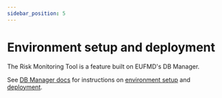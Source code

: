 ```yaml
---
sidebar_position: 5
---
```


# Environment setup and deployment

The Risk Monitoring Tool is a feature built on EUFMD's DB Manager.

See [DB Manager docs](/docs/category/db-manager) for instructions on [environment setup](/docs/db-manager/environment-setup) and [deployment](/docs/db-manager/environment-setup).
